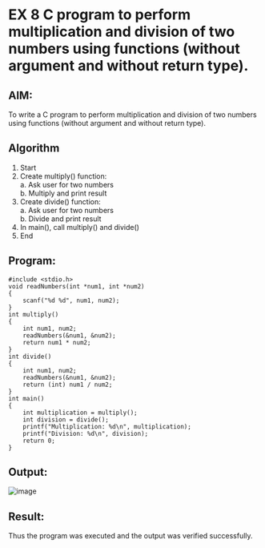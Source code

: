 # EX 8 C program to perform multiplication and division of two numbers using functions (without argument and without return type).
## AIM:
To write a C program to perform multiplication and division of two numbers using functions (without argument and without return type).

## Algorithm
1. Start
2. Create multiply() function:  
   a. Ask user for two numbers  
   b. Multiply and print result  
3. Create divide() function:  
   a. Ask user for two numbers  
   b. Divide and print result  
4. In main(), call multiply() and divide()
5. End

## Program:
```
#include <stdio.h>
void readNumbers(int *num1, int *num2) 
{
    scanf("%d %d", num1, num2);
}
int multiply() 
{
    int num1, num2;
    readNumbers(&num1, &num2);
    return num1 * num2;
}
int divide() 
{
    int num1, num2;
    readNumbers(&num1, &num2);
    return (int) num1 / num2;
}
int main() 
{
    int multiplication = multiply();
    int division = divide();
    printf("Multiplication: %d\n", multiplication);
    printf("Division: %d\n", division);
    return 0;
}
```

## Output:
![image](https://github.com/user-attachments/assets/2fea9450-f16b-46d7-99f1-e3b8fcc5835d)

## Result:
Thus the program was executed and the output was verified successfully.
